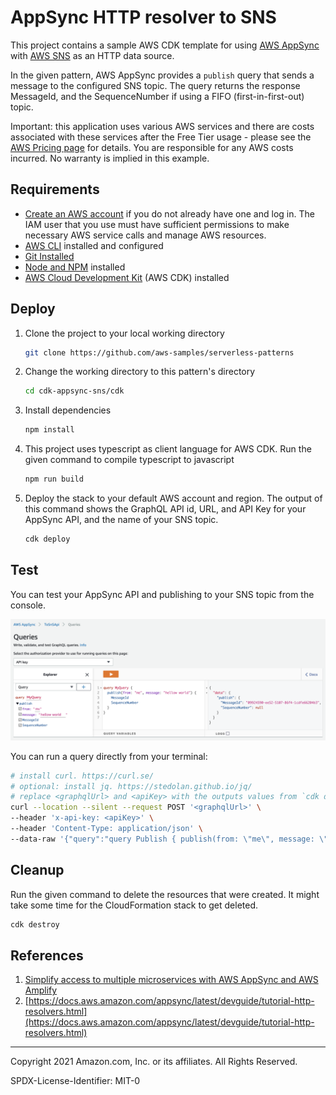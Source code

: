 # AppSync HTTP resolver to SNS

This project contains a sample AWS CDK template for using [AWS AppSync](https://aws.amazon.com/appsync/) with [AWS SNS](https://aws.amazon.com/sns/) as an HTTP data source.

In the given pattern, AWS AppSync provides a `publish` query that sends a message to the configured SNS topic. The query returns the response MessageId, and the SequenceNumber if using a  FIFO (first-in-first-out) topic.

Important: this application uses various AWS services and there are costs associated with these services after the Free Tier usage - please see the [AWS Pricing page](https://aws.amazon.com/pricing/) for details. You are responsible for any AWS costs incurred. No warranty is implied in this example.

## Requirements

* [Create an AWS account](https://portal.aws.amazon.com/gp/aws/developer/registration/index.html) if you do not already have one and log in. The IAM user that you use must have sufficient permissions to make necessary AWS service calls and manage AWS resources.
* [AWS CLI](https://docs.aws.amazon.com/cli/latest/userguide/install-cliv2.html) installed and configured
* [Git Installed](https://git-scm.com/book/en/v2/Getting-Started-Installing-Git)
* [Node and NPM](https://nodejs.org/en/download/) installed
* [AWS Cloud Development Kit](https://docs.aws.amazon.com/cdk/latest/guide/cli.html) (AWS CDK) installed

## Deploy

1. Clone the project to your local working directory

   ```sh
   git clone https://github.com/aws-samples/serverless-patterns
   ```

2. Change the working directory to this pattern's directory

   ```sh
   cd cdk-appsync-sns/cdk
   ```

3. Install dependencies

   ```sh
   npm install
   ```

4. This project uses typescript as client language for AWS CDK. Run the given command to compile typescript to javascript

   ```sh
   npm run build
   ```

5. Deploy the stack to your default AWS account and region. The output of this command shows the GraphQL API id, URL, and API Key for your AppSync API, and the name of your SNS topic.

   ```sh
   cdk deploy
   ```

## Test

You can test your AppSync API and publishing to your SNS topic from the console.

![test 'publish' in the console](console.png)

You can run a query directly from your terminal:

```sh
# install curl. https://curl.se/
# optional: install jq. https://stedolan.github.io/jq/
# replace <graphqlUrl> and <apiKey> with the outputs values from `cdk deploy`
curl --location --silent --request POST '<graphqlUrl>' \
--header 'x-api-key: <apiKey>' \
--header 'Content-Type: application/json' \
--data-raw '{"query":"query Publish { publish(from: \"me\", message: \"hello world\") { MessageId SequenceNumber }}"}' | jq
```

## Cleanup

Run the given command to delete the resources that were created. It might take some time for the CloudFormation stack to get deleted.

```sh
cdk destroy
```

## References

1. [Simplify access to multiple microservices with AWS AppSync and AWS Amplify](https://aws.amazon.com/blogs/mobile/appsync-microservices/)
2. [https://docs.aws.amazon.com/appsync/latest/devguide/tutorial-http-resolvers.html](https://docs.aws.amazon.com/appsync/latest/devguide/tutorial-http-resolvers.html)

----
Copyright 2021 Amazon.com, Inc. or its affiliates. All Rights Reserved.

SPDX-License-Identifier: MIT-0
